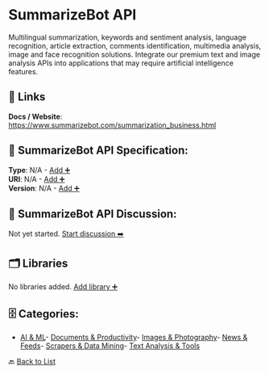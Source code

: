 # SummarizeBot API

Multilingual summarization, keywords and sentiment analysis, language recognition, article extraction, comments identification, multimedia analysis, image and face recognition solutions. Integrate our premium text and image analysis APIs into applications that may require artificial intelligence features.

##  🔗 Links
**Docs / Website**: https://www.summarizebot.com/summarization_business.html

## 🧬 SummarizeBot API Specification:
**Type**: N/A - [Add ➕](https://github.com/apis-list/apis-list/edit/main/apis.yaml#L18609)  
**URI**: N/A - [Add ➕](https://github.com/apis-list/apis-list/edit/main/apis.yaml#L18609)  
**Version**: N/A - [Add ➕](https://github.com/apis-list/apis-list/edit/main/apis.yaml#L18609)

## 💬 SummarizeBot API Discussion:
Not yet started. [Start discussion ➡️](https://github.com/apis-list/apis-list/discussions/new)

## 🗂️ Libraries

No libraries added. [Add library ➕](https://github.com/apis-list/apis-list/edit/main/apis.yaml#L18609)    


## 🗄️ Categories:
- [AI & ML](https://github.com/apis-list/apis-list#ai--ml-)- [Documents & Productivity](https://github.com/apis-list/apis-list#documents--productivity-)- [Images & Photography](https://github.com/apis-list/apis-list#images--photography-)- [News & Feeds](https://github.com/apis-list/apis-list#news--feeds-)- [Scrapers & Data Mining](https://github.com/apis-list/apis-list#scrapers--data-mining-)- [Text Analysis & Tools](https://github.com/apis-list/apis-list#text-analysis--tools-)

🔙  [Back to List](https://github.com/apis-list/apis-list)
